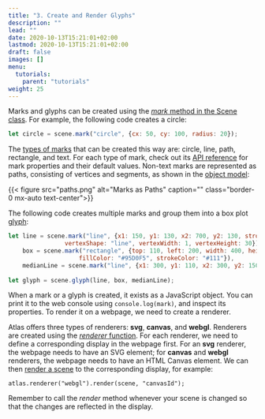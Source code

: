 ```yaml
---
title: "3. Create and Render Glyphs"
description: ""
lead: ""
date: 2020-10-13T15:21:01+02:00
lastmod: 2020-10-13T15:21:01+02:00
draft: false
images: []
menu:
  tutorials:
    parent: "tutorials"
weight: 25
---
```


Marks and glyphs can be created using the [_mark_ method in the Scene class](../../docs/group/scene/#methods-create-mark-or-group). For example, the following code creates a circle: 

```js
let circle = scene.mark("circle", {cx: 50, cy: 100, radius: 20});
```

The [types of marks](../../docs/global/constants/#mark-type) that can be created this way are: circle, line, path, rectangle, and text. For each type of mark, check out its [API reference](../../docs/marks/mark/) for mark properties and their default values. Non-text marks are represented as paths, consisting of vertices and segments, as shown in the [object model](../../tutorials/vom/):

{{< figure src="paths.png" alt="Marks as Paths" caption="" class="border-0 mx-auto text-center">}}

The following code creates multiple marks and group them into a box plot [glyph](../../docs/group/glyph/):

```js
let line = scene.mark("line", {x1: 150, y1: 130, x2: 700, y2: 130, strokeColor: "#555", 
                vertexShape: "line", vertexWidth: 1, vertexHeight: 30}),
    box = scene.mark("rectangle", {top: 110, left: 200, width: 400, height: 40,
                    fillColor: "#95D0F5", strokeColor: "#111"}),
    medianLine = scene.mark("line", {x1: 300, y1: 110, x2: 300, y2: 150, strokeColor: "#000"});
    
let glyph = scene.glyph(line, box, medianLine);
```

When a mark or a glyph is created, it exists as a JavaScript object. You can print it to the web console using `console.log(mark)`, and inspect its properties. To render it on a webpage, we need to create a renderer. 

Atlas offers three types of renderers: **svg**, **canvas**, and **webgl**. Renderers are created using the [_renderer_ function](../../docs/rendering/renderer/). For each renderer, we need to define a corresponding display in the webpage first. For an **svg** renderer, the webpage needs to have an SVG element; for **canvas** and **webgl** renderers, the webpage needs to have an HTML Canvas element. We can then [render a scene](../../docs/rendering/renderer/#methods) to the corresponding display, for example:

    atlas.renderer("webgl").render(scene, "canvasId");

Remember to call the _render_ method whenever your scene is changed so that the changes are reflected in the display. 